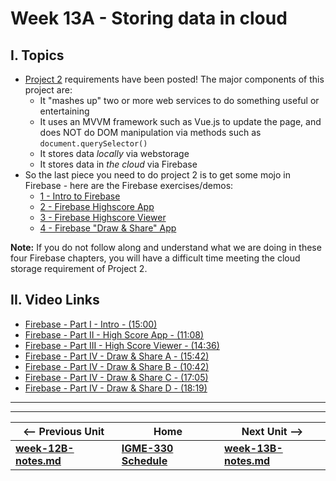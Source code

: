 # Week 13A - Storing data in cloud

## I. Topics
- [Project 2](../projects/project-2.md) requirements have been posted! The major components of this project are:
  - It "mashes up" two or more web services to do something useful or entertaining
  - It uses an MVVM framework such as Vue.js to update the page, and does NOT do DOM manipulation via methods such as `document.querySelector()`
  - It stores data *locally* via webstorage
  - It stores data in *the cloud* via Firebase
- So the last piece you need to do project 2 is to get some mojo in Firebase - here are the Firebase exercises/demos:
  - [1 - Intro to Firebase](https://github.com/tonethar/IGME-330-Master/blob/master/notes/firebase-1.md)
  - [2 - Firebase Highscore App](https://github.com/tonethar/IGME-330-Master/blob/master/notes/firebase-2.md)
  - [3 - Firebase Highscore Viewer](https://github.com/tonethar/IGME-330-Master/blob/master/notes/firebase-3.md)
  - [4 - Firebase "Draw & Share" App](https://github.com/tonethar/IGME-330-Master/blob/master/notes/firebase-4.md)
  
**Note:** If you do not follow along and understand what we are doing in these four Firebase chapters, you will have a difficult time meeting the cloud storage requirement of Project 2. 

## II. Video Links

- [Firebase - Part I - Intro - (15:00)](https://video.rit.edu/Watch/Gb6n8C5D)
- [Firebase - Part II - High Score App - (11:08)](https://video.rit.edu/Watch/f9LFg38Q)
- [Firebase - Part III - High Score Viewer - (14:36)](https://video.rit.edu/Watch/Ce6i3E2P)
- [Firebase - Part IV - Draw & Share A - (15:42)](https://video.rit.edu/Watch/Gw84EzLn)
- [Firebase - Part IV - Draw & Share B - (10:42)](https://video.rit.edu/Watch/g6F4Mko3)
- [Firebase - Part IV - Draw & Share C - (17:05)](https://video.rit.edu/Watch/d7N9Biy4)
- [Firebase - Part IV - Draw & Share D - (18:19)](https://video.rit.edu/Watch/m7LWb8z3)


<hr><hr>

| <-- Previous Unit | Home | Next Unit -->
| --- | --- | --- 
| [**week-12B-notes.md**](week-12B-notes.md)     |  [**IGME-330 Schedule**](../schedule.md) | [**week-13B-notes.md**](week-13B-notes.md)
